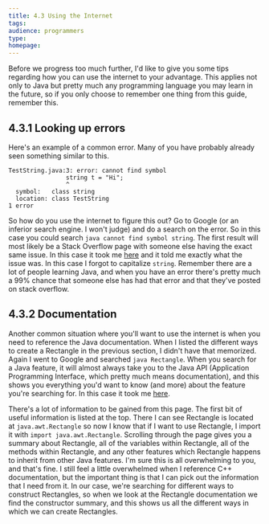 ```yaml
---
title: 4.3 Using the Internet
tags:
audience: programmers
type:
homepage:
---
```

Before we progress too much further, I'd like to give you some tips regarding how you can use the internet to your advantage. This applies not only to Java but pretty much any programming language you may learn in the future, so if you only choose to remember one thing from this guide, remember this.

## 4.3.1 Looking up errors

Here's an example of a common error. Many of you have probably already seen something similar to this.

~~~
TestString.java:3: error: cannot find symbol
                string t = "Hi";
                ^
  symbol:   class string
  location: class TestString
1 error
~~~

So how do you use the internet to figure this out? Go to Google (or an inferior search engine. I won't judge) and do a search on the error. So in this case you could search `java cannot find symbol string`. The first result will most likely be a Stack Overflow page with someone else having the exact same issue. In this case it took me [here](http://stackoverflow.com/questions/19471477/java-error-cannot-find-symbol-class-string) and it told me exactly what the issue was. In this case I forgot to capitalize `string`. Remember there are a lot of people learning Java, and when you have an error there's pretty much a 99% chance that someone else has had that error and that they've posted on stack overflow.

## 4.3.2 Documentation

Another common situation where you'll want to use the internet is when you need to reference the Java documentation. When I listed the different ways to create a Rectangle in the previous section, I didn't have that memorized. Again I went to Google and searched `java Rectangle`. When you search for a Java feature, it will almost always take you to the Java API (Application Programming Interface, which pretty much means documentation), and this shows you everything you'd want to know (and more) about the feature you're searching for. In this case it took me [here](https://docs.oracle.com/javase/7/docs/api/java/awt/Rectangle.html).

There's a lot of information to be gained from this page. The first bit of useful information is listed at the top. There I can see Rectangle is located at `java.awt.Rectangle` so now I know that if I want to use Rectangle, I import it with `import java.awt.Rectangle`. Scrolling through the page gives you a summary about Rectangle, all of the variables within Rectangle, all of the methods within Rectangle, and any other features which Rectangle happens to inherit from other Java features. I'm sure this is all overwhelming to you, and that's fine. I still feel a little overwhelmed when I reference C++ documentation, but the important thing is that I can pick out the information that I need from it. In our case, we're searching for different ways to construct Rectangles, so when we look at the Rectangle documentation we find the constructor summary, and this shows us all the different ways in which we can create Rectangles.
